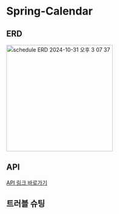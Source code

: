 # Spring-Calendar

## ERD
<img width="280" alt="schedule ERD 2024-10-31 오후 3 07 37" src="https://github.com/user-attachments/assets/a87efe67-6072-4506-b851-cb956f91a9dd">

## API
[API 링크 바로가기](https://documenter.getpostman.com/view/39375040/2sAY4vfhKe)


## 트러블 슈팅
